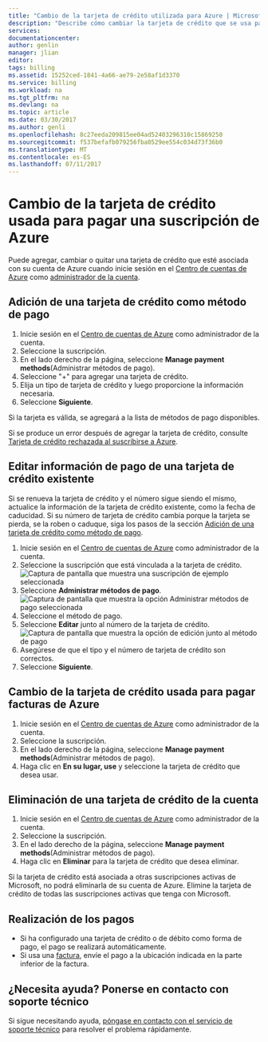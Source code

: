 ```yaml
---
title: "Cambio de la tarjeta de crédito utilizada para Azure | Microsoft Docs"
description: "Describe cómo cambiar la tarjeta de crédito que se usa para pagar una suscripción de Azure"
services: 
documentationcenter: 
author: genlin
manager: jlian
editor: 
tags: billing
ms.assetid: 15252ced-1841-4a66-ae79-2e58af1d3370
ms.service: billing
ms.workload: na
ms.tgt_pltfrm: na
ms.devlang: na
ms.topic: article
ms.date: 03/30/2017
ms.author: genli
ms.openlocfilehash: 8c27eeda209815ee04ad52403296310c15869250
ms.sourcegitcommit: f537befafb079256fba0529ee554c034d73f36b0
ms.translationtype: MT
ms.contentlocale: es-ES
ms.lasthandoff: 07/11/2017
---
```

# <a name="change-the-credit-card-used-to-pay-for-an-azure-subscription"></a>Cambio de la tarjeta de crédito usada para pagar una suscripción de Azure
Puede agregar, cambiar o quitar una tarjeta de crédito que esté asociada con su cuenta de Azure cuando inicie sesión en el [Centro de cuentas de Azure](https://account.windowsazure.com/Subscriptions) como [administrador de la cuenta](billing-subscription-transfer.md#whoisaa). 
 
<a id="addcard"></a>
## <a name="add-a-credit-card-as-a-payment-method"></a>Adición de una tarjeta de crédito como método de pago

1. Inicie sesión en el [Centro de cuentas de Azure](https://account.windowsazure.com/Subscriptions) como administrador de la cuenta.
2. Seleccione la suscripción.
3. En el lado derecho de la página, seleccione **Manage payment methods**(Administrar métodos de pago).
4. Seleccione "+" para agregar una tarjeta de crédito.
5. Elija un tipo de tarjeta de crédito y luego proporcione la información necesaria.
6. Seleccione **Siguiente**. 

Si la tarjeta es válida, se agregará a la lista de métodos de pago disponibles.

Si se produce un error después de agregar la tarjeta de crédito, consulte [Tarjeta de crédito rechazada al suscribirse a Azure](billing-credit-card-fails-during-azure-sign-up.md).

## <a name="edit-payment-information-for-an-existing-credit-card"></a>Editar información de pago de una tarjeta de crédito existente
  Si se renueva la tarjeta de crédito y el número sigue siendo el mismo, actualice la información de la tarjeta de crédito existente, como la fecha de caducidad. Si su número de tarjeta de crédito cambia porque la tarjeta se pierda, se la roben o caduque, siga los pasos de la sección [Adición de una tarjeta de crédito como método de pago](#addcard). 

1. Inicie sesión en el [Centro de cuentas de Azure](https://account.windowsazure.com/Subscriptions) como administrador de la cuenta.
2. Seleccione la suscripción que está vinculada a la tarjeta de crédito.</br> ![Captura de pantalla que muestra una suscripción de ejemplo seleccionada](./media/billing-how-to-change-credit-card/selectsub.png)
3. Seleccione **Administrar métodos de pago**.</br> ![Captura de pantalla que muestra la opción Administrar métodos de pago seleccionada](./media/billing-how-to-change-credit-card/changesub_new.png)
4. Seleccione el método de pago.
5. Seleccione **Editar** junto al número de la tarjeta de crédito.</br> ![Captura de pantalla que muestra la opción de edición junto al método de pago](./media/billing-how-to-change-credit-card/editcard_new.png)
6. Asegúrese de que el tipo y el número de tarjeta de crédito son correctos.
7. Seleccione **Siguiente**.

## <a name="change-the-credit-card-that-pays-your-azure-bill"></a>Cambio de la tarjeta de crédito usada para pagar facturas de Azure

1. Inicie sesión en el [Centro de cuentas de Azure](https://account.windowsazure.com/Subscriptions) como administrador de la cuenta.
2. Seleccione la suscripción.
3. En el lado derecho de la página, seleccione **Manage payment methods**(Administrar métodos de pago).
4. Haga clic en **En su lugar, use** y seleccione la tarjeta de crédito que desea usar.

## <a name="remove-a-credit-card-from-the-account"></a>Eliminación de una tarjeta de crédito de la cuenta
1. Inicie sesión en el [Centro de cuentas de Azure](https://account.windowsazure.com/Subscriptions) como administrador de la cuenta.
2. Seleccione la suscripción.
3. En el lado derecho de la página, seleccione **Manage payment methods**(Administrar métodos de pago).
4. Haga clic en **Eliminar** para la tarjeta de crédito que desea eliminar.

Si la tarjeta de crédito está asociada a otras suscripciones activas de Microsoft, no podrá eliminarla de su cuenta de Azure. Elimine la tarjeta de crédito de todas las suscripciones activas que tenga con Microsoft.

##  <a name="how-to-make-payments"></a>Realización de los pagos

* Si ha configurado una tarjeta de crédito o de débito como forma de pago, el pago se realizará automáticamente.
* Si usa una [factura](https://azure.microsoft.com/pricing/invoicing/), envíe el pago a la ubicación indicada en la parte inferior de la factura.

## <a name="need-help-contact-support"></a>¿Necesita ayuda? Ponerse en contacto con soporte técnico

Si sigue necesitando ayuda, [póngase en contacto con el servicio de soporte técnico](https://portal.azure.com/?#blade/Microsoft_Azure_Support/HelpAndSupportBlade) para resolver el problema rápidamente.
